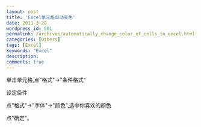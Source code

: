```yaml
---
layout: post
title: 'Excel单元格自动变色'
date: 2011-3-28
wordpress_id: 501
permalink: /archives/automatically_change_color_of_cells_in_excel.html
categories: [Others]
tags: [Excel]
keywords: "Excel"
description: 
comments: true
---
```

单击单元格,点"格式"->"条件格式"

设定条件

点"格式"->"字体"->"颜色",选中你喜欢的颜色

点"确定"。
